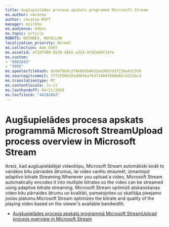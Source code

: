 ```yaml
---
title: Augšupielādes procesa apskats programmā Microsoft Stream
ms.author: cmcatee
author: cmcatee-MSFT
manager: mnirkhe
ms.audience: Admin
ms.topic: article
ROBOTS: NOINDEX, NOFOLLOW
localization_priority: Normal
ms.collection: Adm_O365
ms.assetid: ef2df989-8539-48b5-a324-97d2e09f14fe
ms.custom:
- "9002643"
- "5095"
ms.openlocfilehash: dc04f964c2f8e8b5b0432edd097d37238a43c5f8
ms.sourcegitcommit: f7f25506191d0656a7637340df806b82c4232bc4
ms.translationtype: MT
ms.contentlocale: lv-LV
ms.lasthandoff: 04/21/2020
ms.locfileid: "44282843"
---
```

# <a name="upload-process-overview-in-microsoft-stream"></a><span data-ttu-id="3b59c-102">Augšupielādes procesa apskats programmā Microsoft Stream</span><span class="sxs-lookup"><span data-stu-id="3b59c-102">Upload process overview in Microsoft Stream</span></span>

<span data-ttu-id="3b59c-103">Ikreiz, kad augšupielādējat videoklipu, Microsoft Stream automātiski kodē to vairākos bitu pārraides ātrumus, lai video varētu straumēt, izmantojot adaptīvo bitrate Streaming.</span><span class="sxs-lookup"><span data-stu-id="3b59c-103">Whenever you upload a video, Microsoft Stream automatically encodes it into multiple bitrates so the video can be streamed using adaptive bitrate streaming.</span></span> <span data-ttu-id="3b59c-104">Microsoft Stream optimizē atskaņošanas video bitu pārraides ātrumu un kvalitāti, pamatojoties uz skatītāja pieejamo joslas platumu.</span><span class="sxs-lookup"><span data-stu-id="3b59c-104">Microsoft Stream optimizes the bitrate and quality of the playing video based on the viewer's available bandwidth.</span></span>

- [<span data-ttu-id="3b59c-105">Augšupielādes procesa apskats programmā Microsoft Stream</span><span class="sxs-lookup"><span data-stu-id="3b59c-105">Upload process overview in Microsoft Stream</span></span>](https://docs.microsoft.com/stream/upload-process-overview)
